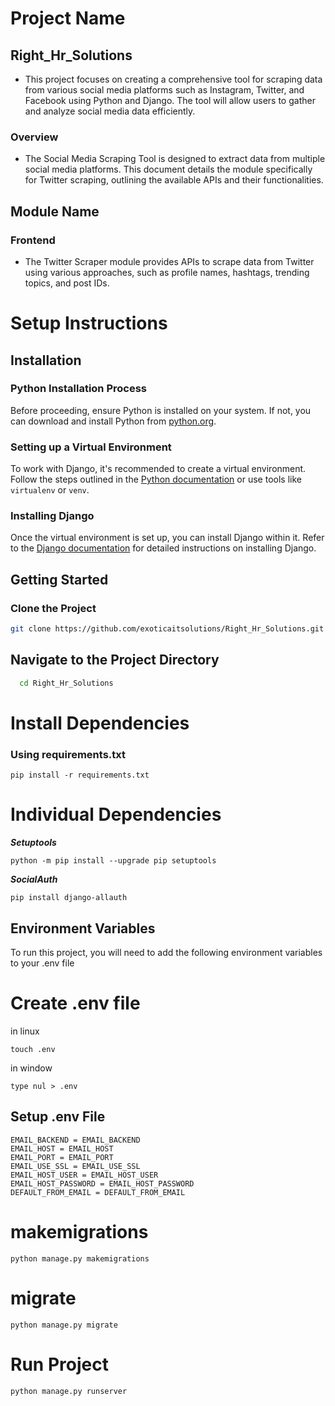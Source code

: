 # Project Name
## Right_Hr_Solutions
* This project focuses on creating a comprehensive tool for scraping data from various social media platforms such as Instagram, Twitter, and Facebook using Python and Django. The tool will allow users to gather and analyze social media data efficiently.

### Overview
* The Social Media Scraping Tool is designed to extract data from multiple social media platforms. This document details the module specifically for Twitter scraping, outlining the available APIs and their functionalities.

## Module Name 
### Frontend
* The Twitter Scraper module provides APIs to scrape data from Twitter using various approaches, such as profile names, hashtags, trending topics, and post IDs.


# Setup Instructions

## Installation

### Python Installation Process
Before proceeding, ensure Python is installed on your system. If not, you can download and install Python from [python.org](https://www.python.org/downloads/).

### Setting up a Virtual Environment
To work with Django, it's recommended to create a virtual environment. Follow the steps outlined in the [Python documentation](https://docs.python.org/3/tutorial/venv.html) or use tools like `virtualenv` or `venv`.

### Installing Django
Once the virtual environment is set up, you can install Django within it. Refer to the [Django documentation](https://docs.djangoproject.com/en/stable/intro/install/) for detailed instructions on installing Django.

## Getting Started

### Clone the Project
```bash
git clone https://github.com/exoticaitsolutions/Right_Hr_Solutions.git
```

## Navigate to the Project Directory

```bash
  cd Right_Hr_Solutions
```

# Install Dependencies
### Using requirements.txt
```
pip install -r requirements.txt
```

# Individual Dependencies


***Setuptools***
```
python -m pip install --upgrade pip setuptools
```
***SocialAuth***
```
pip install django-allauth
```

## Environment Variables
 To run this project, you will need to add the following environment variables to your .env file
# Create .env file
in linux
```
touch .env
```
in window 
```
type nul > .env
```
## Setup .env File 
```
EMAIL_BACKEND = EMAIL_BACKEND
EMAIL_HOST = EMAIL_HOST
EMAIL_PORT = EMAIL_PORT
EMAIL_USE_SSL = EMAIL_USE_SSL
EMAIL_HOST_USER = EMAIL_HOST_USER
EMAIL_HOST_PASSWORD = EMAIL_HOST_PASSWORD
DEFAULT_FROM_EMAIL = DEFAULT_FROM_EMAIL
```

# makemigrations
```
python manage.py makemigrations
```

# migrate
```
python manage.py migrate
```

# Run Project
```bash
python manage.py runserver
```


